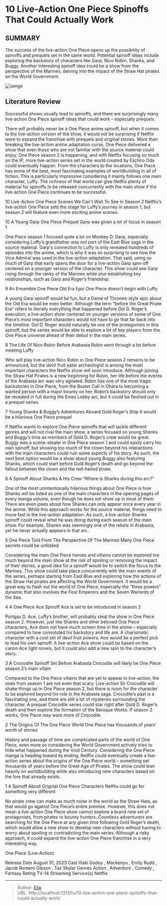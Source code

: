# 10 Live-Action One Piece Spinoffs That Could Actually Work


## SUMMARY 


 The success of the live-action One Piece opens up the possibility of spinoffs and prequels set in the same world. 
 Potential spinoff ideas include exploring the backstory of characters like Garp, Nico Robin, Shanks, and Buggy. 
 Another interesting spinoff idea could be a show from the perspective of the Marines, delving into the impact of the Straw Hat pirates on the World Government. 

![iamge](https://static1.srcdn.com/wordpress/wp-content/uploads/2024/01/29_onepiece.jpg)

## Literature Review
Successful shows usually lead to spinoffs, and there are surprisingly many live-action One Piece spinoff ideas that could work – especially prequels.




There will probably never be a One Piece anime spinoff, but when it comes to the live-action version of the show, it would not be surprising if Netflix were to expand the franchise with prequels and original stories. More than breaking the live-action anime adaptation curse, One Piece delivered a show that even those who are not familiar with the source material could enjoy. One Piece season 2 is happening, and with Netflix focusing so much on the IP, more live-action series set in the world created by Eiichiro Oda could eventually happen.
From the characters to the locations, One Piece has some of the best, most fascinating examples of worldbuilding in all of fiction. This is particularly impressive considering it mainly follows one main character, Luffy. The richness of that world can give Netflix plenty of material for spinoffs to be released concurrently with the main show if the live-action One Piece continues to be successful.
            
 
 10 Live-Action One Piece Scenes We Can&#39;t Wait To See In Season 2 
Netflix’s live-action One Piece sets the stage for Luffy’s journey in season 1, but season 2 will feature even more exciting anime scenes.













 








 10  A Young Garp One Piece Prequel 
Garp was given a lot of focus in season 1
        

One Piece season 1 focused quite a lot on Monkey D. Garp, especially considering Luffy’s grandfather was not part of the East Blue saga in the source material. Garp&#39;s connection to Luffy is only revealed hundreds of episodes into the anime, which is why it was so surprising to see how the Vice Admiral was used in the live-action adaptation. That said, using so much of Garp that early opens the door for a live-action Garp spin-off centered on a younger version of the character. This show could see Garp rising through the ranks of the Marines while also establishing key relationships, such as Garp and Roger’s friendship.





 9  An Ensemble One Piece Old Era Epic 
One Piece doesn’t begin with Luffy


 







A young Garp spinoff would be fun, but a Game of Thrones-style epic about the Old Era would be even better. Although the term “before the Great Pirate Era” refers to literally everything that happened before Gol D. Roger’s execution, a live-action show centered on younger versions of some of One Piece’s most important characters would not have to go that far back into the timeline. Gol D. Roger would naturally be one of the protagonists in this spinoff, but the series would be able to explore a lot of key players from the One Piece universe ahead of their debut in the main series.





 8  The Life Of Nico Robin Before Arabasta 
Robin went through a lot before meeting Luffy
        

Who will play live-action Nico Robin in One Piece season 2 remains to be announced, but the devil fruit eater archeologist is among the most important characters the Netflix show will soon introduce. Although joining the Straw Hat Pirates is a new beginning for Robin, her life before the events of the Arabasta arc was very agitated. Robin has one of the most tragic backstories in One Piece, from the Buster Call in Ohara to becoming a wanted person with a major bounty on her. Robin’s backstory should only be revealed in full during the Enies Lobby arc, but it could be fleshed out in a prequel series.





 7  Young Shanks &amp; Buggy’s Adventures Aboard Gold Roger’s Ship 
It would be a hilarious One Piece prequel
        

If Netflix wants to explore One Piece spinoffs that will tackle different genres and will not rival the main show, a series focused on young Shanks and Buggy’s time as members of Gold D. Roger’s crew would be great. Buggy was a scene-stealer in One Piece season 1 and could easily carry his own spinoff, but showing too much of the clown beyond his interactions with the main characters could ruin some aspects of his story. As such, the next best option would be a show about young Buggy also featuring Shanks, which could start before Gold Roger’s death and go beyond the fallout between the clown and the red-haired pirate.







 6  A Spinoff About Shanks &amp; His Crew 
“Where is Shanks during this arc?”


 







One of the most unintentionally hilarious things about One Piece is how Shanks will be listed as one of the main characters in the opening pages of every manga volume, even though he does not show up in most of them. There are even jokes about how Shanks can only appear once every year in the anime. While this approach works for the source material, things need to move fast in the live-action adaptation. As such, a live-action Shanks spinoff could reveal what he was doing during each season of the main show. For example, Shanks was seemingly one of the rebels in Arabasta, yet he never actually appears in that arc.





 5  One Piece Told From The Perspective Of The Marines 
Many One Piece secrets could be unfolded
        

Considering the main One Piece heroes and villains cannot be explored too much beyond the main show at the risk of spoiling or removing the impact of their stories, a good idea for a spinoff would be to switch the focus to the Marines. This show could take place concurrently with the main events of the series, perhaps starting from East Blue and exploring how the actions of the Straw Hat pirates are affecting the World Government. It would be a great way to flash out the world of One Piece, especially the “three powers” dynamic that also involves the Four Emperors and the Seven Warlords of the Sea.





 4  A One Piece Ace Spinoff 
Ace is set to be introduced in season 2
        

Portgas D. Ace, Luffy’s brother, will probably steal the show in One Piece season 2. However, just like Shanks and other beloved One Piece characters, Ace does not have much screen time in the anime – especially compared to how convoluted his backstory and life are. A charismatic character with a cool set of devil fruit powers, Ace would be a perfect pick to lead his own spinoff. A live-action Ace show could be based on the canon Ace light novels, but it could also add a new spin to the character’s story.





 3  A Crocodile Spinoff Set Before Arabasta 
Crocodile will likely be One Piece season 2’s main villain
        

Compared to the One Piece villains that are yet to appear in live-action, the ones from season 1 are not even that scary. Live-action Sir Crocodile will shake things up in One Piece season 2, but there is room for the character to be explored beyond his role in the Arabasta saga. Crocodile’s past is a fascinating one, and there are still a lot of mysteries surrounding the character. A prequel Crocodile series could star right after Gold D. Roger’s death and then explore the formation of the Baroque Works. If season 2 works, One Piece may want more of Crocodile.





 2  The Origins Of The One Piece World 
One Piece has thousands of years’ worth of stories
        

History and passage of time are complicated parts of the world of One Piece, even more so considering the World Government actively tries to hide what happened during the Void Century. Considering the One Piece manga is heading toward its ending, Netflix could eventually create a live-action series about the origins of the One Piece world – something set thousands of years before the Great Age of Pirates. The show could lean heavily on worldbuilding while also introducing new characters based on the lore that already exists.





 1  A Spinoff About Original One Piece Characters 
Netflix could go for something very different


 







No pirate crew can make as much noise in the world as the Straw Hats, as that would go against One Piece’s entire premise. However, this does not mean a live-action One Piece show cannot explore a brand new set of protagonists, from pirates to bounty hunters. Countless adventurers are searching for the One Piece at any given time following Gold Roger’s death, which would allow a new show to develop new characters without having to worry about spoiling or contradicting the main series. Although a risky approach, it could expand the live-action One Piece franchise in a very interesting way.
        


 One Piece (Live-Action) 

 Release Date   August 31, 2023    Cast   Iñaki Godoy , Mackenyu , Emily Rudd , Jacob Romero Gibson , Taz Skylar    Genres   Action , Adventure , Comedy , Fantasy    Rating   TV-14    Streaming Service(s)   Netflix    





---

> Author: [Ella](https://instagram.hk.cn/)  
> URL: http://localhost:1313/tv/10-live-action-one-piece-spinoffs-that-could-actually-work/  

